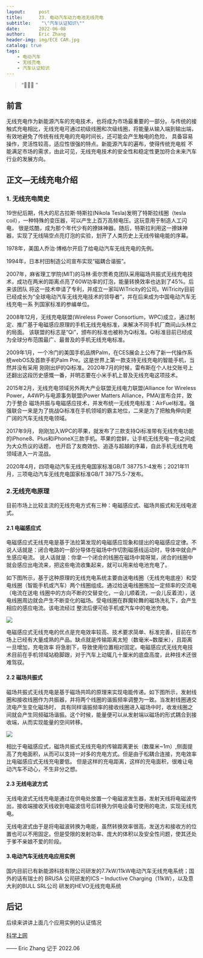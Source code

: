 ```yaml
---
layout:     post
title:      23. 电动汽车动力电池无线充电
subtitle:    "\"汽车认证知识\""
date:       2022-06-08
author:     Eric Zhang
header-img: img/ECE CAR.jpg
catalog: true
tags:
    - 电动汽车
    - 无线充电
    - 汽车认证知识
---
```


> “🙉🙉🙉 ”


## 前言
无线充电作为新能源汽车的充电技术，也将成为市场最重要的一部分。与传统的接触式充电相比，无线充电可通过初级线圈和次级线圈，将能量从输入端到输出端，
有效地避免了传统有线充电的充电时间长，还可能会产生触电的危险， 具备容易操作，灵活性较高，适应性很强的特点。新能源汽车的遍布，使得传统充电桩
不能满足市场的需求，由此可见，无线充电技术的安全性和稳定性更加符合未来汽车行业的发展方向。

## 正文—无线充电介绍
### 1. 无线充电简史
19世纪后期，伟大的尼古拉斯·特斯拉(Nikola Tesla)发明了特斯拉线圈（tesla coil），一种特殊的变压器，可以产生上百万高频电压。这玩意用于制造人工闪电，
很是炫酷，成为那个年代少有的撩妹神器。随后，特斯拉利用这一撩妹神器，实现了无线隔空点亮灯泡的实验，划开了人类历史上无线传输电能的序幕。

1978年，美国人乔治·博格尔开启了给电动汽车无线充电的先例。

1994年，日本村田制造公司宣布实现“磁耦合谐振”。

2007年，麻省理工学院(MIT)的马林·索尔贾希克团队采用磁场共振式无线充电技术，成功在两米的距离点亮了60W功率的灯泡，能量转换效率也达到了45%。后来该团队
将这一技术申请了专利，并成立一家叫WiTricity的公司。WiTricity目前已经成长为“全球电动汽车无线充电技术的领导者”，并在后来成为中国电动汽车无线充电一系
列国家标准的参编单位。

2008年12月，无线充电联盟(Wireless Power Consortium，WPC)成立，通过制定、推广基于电磁感应原理的手机无线充电标准，来解决不同手机厂商间山头林立的局面。
该联盟的标志是“Qi”，颁布的标准也被称为Qi标准。Qi标准目前已经成为全球分布范围最广、最普及的手机无线充电标准。

2009年1月，一个冷门的美国手机品牌Palm，在CES展会上公布了新一代操作系统webOS及首款手机Palm Pre。这是世界上第一款支持无线充电的智能手机，当然并没有采用
刚刚出炉的Qi标准。2020年7月的时候，雷布斯在个人社交账号上还翻出这段历史感慨一番，并明志要在小米手机上普及无线充电这项技术。

2015年2月，无线充电领域另外两大产业联盟无线电力联盟(Alliance for Wireless Power，A4WP)与电源事务联盟(Power Matters Alliance，PMA)宣布合并，致力于整合
磁场共振与电磁感应技术，并发布统一无线充电标准：AirFuel标准。强强联合一来是为了挑战Qi标准在手机领域的霸主地位，二来是为了把触角伸向更广阔的汽车无线充电领域。

2017年9月， 刚刚加入WPC的苹果，就发布了三款支持Qi标准带有无线充电功能的iPhone8、Plus和iPhoneX三款手机。苹果的尝鲜，让手机无线充电一夜之间成为大众热议的话题，
也开启了友商效仿、追逐与超越的序幕，自此手机无线充电领域进入一片混战。

2020年4月，四项电动汽车无线充电国家标准GB/T 38775.1-4发布；2021年11月，三项电动汽车无线充电国家标准GB/T 38775.5-7发布。

### 2.无线充电原理
目前市场上比较主流的无线充电方式有三种：电磁感应式、磁场共振式和无线电波式。

#### 2.1 电磁感应式
电磁感应式无线充电是基于法拉第发现的电磁感应现象和提出的电磁感应定律。不说人话就是：闭合电路的一部分导体在磁场中作切割磁感线运动时，导体中就会产生感应电流。
说人话就是：你拿一个闭合的线圈在磁场中晃呀晃，闭合的线圈中就会感应出电流来，把这些电流收集起来，就可以用来给电池充电了。

如下图所示，基于这种原理的无线充电系统主要由送电线圈（无线充电底座）和受电线圈（智能手机或汽车）两个线圈组成。通过给送电线圈施加一定频率的交流电（电流在送电
线圈中的方向不断的交替变化，一会儿顺着流，一会儿反着流），送电线圈周边就会产生不断变化的磁场。受电线圈在群魔轮舞的磁场洗礼下，会产生相应的感应电流。该电流经过
整流后便可给手机或汽车中的电池充电。

![](/img/WCEV1.PNG)

电磁感应式无线充电的优点是充电效率较高、技术要求简单、标准完善，目前在市场上已经有大量成熟的产品。缺点就是传输距离太短（数毫米~数厘米），且距离一旦增加，充电效率
将急剧下，导致使用位置相对固定。电磁感应式无线充电技术目前在手机领域站稳脚跟，对于汽车上动辄几十厘米的底盘高度，此种技术还很难驾驭。

#### 2.2 磁场共振式
磁场共振式无线充电是基于磁场共鸣的原理来实现电能传递。如下图所示，发射线圈和接收线圈作为共振器，并将两个线圈的谐振频率调整为一致。当发射线圈通交流电产生变化磁场时，
具有同样谐振频率的接收线圈进入磁场中时，收发线圈之间就会产生同频磁场谐振。这个时候，能量便可以从发射端以磁场的形式耦合到接收端，从而实现能量的空间转移。


![](/img/WCEV2.PNG)

相比于电磁感应式，磁场共振式无线充电的传输距离更长（数厘米~1m）,侧面提高了充电面积，从而可以支持一对多的充电方式。但是由于松耦合连接，充电效率比电磁感应式无线充电要低。
但是这样的充电距离，这样的充电面积，很难让电动汽车不动心，不生非分之想。

#### 2.3 无线电波方式

无线电波式无线充电是通过在供电处放置一个电磁波发生器，发射天线将电磁波传出，接收端接收天线收到电磁波信号后转换为供电设备可使用的电流，实现无线充电。

无线电波式由于是将电磁波转换为电能，虽然转换效率很高，发送方和接收方的位置也可以不用固定。但是受限的发射功率、庞大的体积以及安全性问题，使其还处于爹不亲娘不爱的阶段。



#### 3.电动汽车无线充电应用实例
国内目前已有新能源科技有限公司研发的7.7kW/11kW电动汽车无线充电系统；国外的话有瑞士的 BRUSA 公司研发的ICS – Inductive Charging（11kW），以及意大利的BULL SRL公司
研发的HEVO无线充电系统

## 后记
后续来讲讲上面几个应用实例的认证情况

[科学上网](https://justmysocks.net/members/aff.php?aff=10848) 

—— Eric Zhang 记于 2022.06

